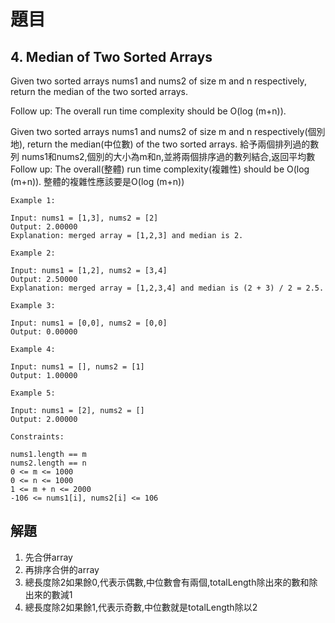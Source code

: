 # 題目
## 4. Median of Two Sorted Arrays
Given two sorted arrays nums1 and nums2 of size m and n respectively, return the median of the two sorted arrays.

Follow up: The overall run time complexity should be O(log (m+n)).


Given two sorted arrays nums1 and nums2 of size m and n respectively(個別地), return the median(中位數) of the two sorted arrays.
給予兩個排列過的數列 nums1和nums2,個別的大小為m和n,並將兩個排序過的數列結合,返回平均數
Follow up: The overall(整體) run time complexity(複雜性) should be O(log (m+n)).
整體的複雜性應該要是O(log (m+n))
 


```
Example 1:

Input: nums1 = [1,3], nums2 = [2]
Output: 2.00000
Explanation: merged array = [1,2,3] and median is 2.
```
```
Example 2:

Input: nums1 = [1,2], nums2 = [3,4]
Output: 2.50000
Explanation: merged array = [1,2,3,4] and median is (2 + 3) / 2 = 2.5.
```
```
Example 3:

Input: nums1 = [0,0], nums2 = [0,0]
Output: 0.00000
```
```
Example 4:

Input: nums1 = [], nums2 = [1]
Output: 1.00000
```
```
Example 5:

Input: nums1 = [2], nums2 = []
Output: 2.00000
 ```
```
Constraints:

nums1.length == m
nums2.length == n
0 <= m <= 1000
0 <= n <= 1000
1 <= m + n <= 2000
-106 <= nums1[i], nums2[i] <= 106
```

## 解題

1. 先合併array
2. 再排序合併的array
3. 總長度除2如果餘0,代表示偶數,中位數會有兩個,totalLength除出來的數和除出來的數減1
4. 總長度除2如果餘1,代表示奇數,中位數就是totalLength除以2
